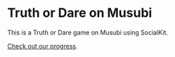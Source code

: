# Truth or Dare on Musubi #

This is a Truth or Dare game on Musubi using SocialKit. 

[Check out our progress](http://mobisocial.stanford.edu/migo/wordpress/?page_id=123 "Migo").

